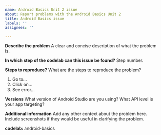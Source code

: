 ```yaml
---
name: Android Basics Unit 2 issue
about: Report problems with the Android Basics Unit 2
title: Android Basics issue
labels: ''
assignees: ''

---
```


**Describe the problem**
A clear and concise description of what the problem is.

**In which step of the codelab can this issue be found?**
Step number.

**Steps to reproduce?**
What are the steps to reproduce the problem?
1. Go to...
1. Click on...
1. See error...

**Versions**
What version of Android Studio are you using?
What API level is your app targeting?

**Additional information**
Add any other context about the problem here.
Include screenshots if they would be useful in clarifying the problem.

**codelab:** android-basics
